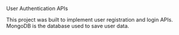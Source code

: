 User Authentication APIs

This project was built to implement user registration and login APIs.
MongoDB is the database used to save user data.
